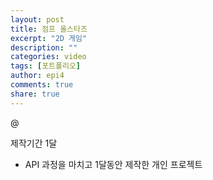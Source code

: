 ```yaml
---
layout: post
title: 점프 올스타즈
excerpt: "2D 게임"
description: ""
categories: video
tags: [포트폴리오]
author: epi4
comments: true
share: true
---
```


@[](https://www.youtube.com/watch?v=Su7p872klT4)

제작기간 1달

- API 과정을 마치고 1달동안 제작한 개인 프로젝트